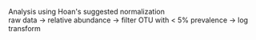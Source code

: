 Analysis using Hoan's suggested normalization  
raw data -> relative abundance -> filter OTU with < 5% prevalence -> log transform
